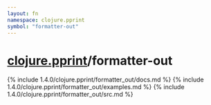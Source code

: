 ```yaml
---
layout: fn
namespace: clojure.pprint
symbol: "formatter-out"
---
```


# [clojure.pprint](../)/formatter-out

{% include 1.4.0/clojure.pprint/formatter_out/docs.md %}
{% include 1.4.0/clojure.pprint/formatter_out/examples.md %}
{% include 1.4.0/clojure.pprint/formatter_out/src.md %}

